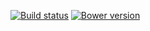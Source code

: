 [![Build status](https://img.shields.io/travis/jbrudvik/equatable-selection.svg)](https://travis-ci.org/jbrudvik/equatable-selection)
[![Bower version](http://img.shields.io/bower/v/equatable-selection.svg)](https://github.com/jbrudvik/equatable-selection)
